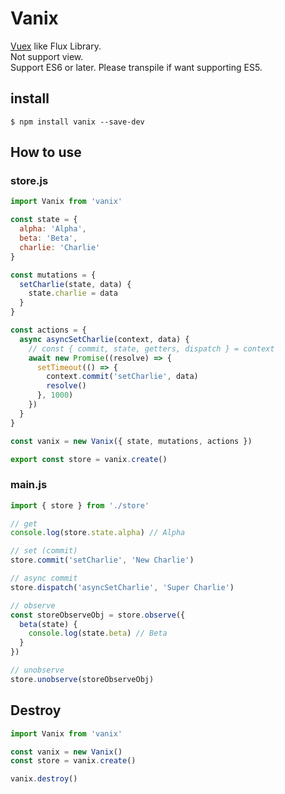 # Vanix
[Vuex](https://github.com/vuejs/vuex) like Flux Library.  
Not support view.  
Support ES6 or later. Please transpile if want supporting ES5.

## install
```
$ npm install vanix --save-dev
```

## How to use

### store.js
```js
import Vanix from 'vanix'

const state = {
  alpha: 'Alpha',
  beta: 'Beta',
  charlie: 'Charlie'
}

const mutations = {
  setCharlie(state, data) {
    state.charlie = data
  }
}

const actions = {
  async asyncSetCharlie(context, data) {
    // const { commit, state, getters, dispatch } = context
    await new Promise((resolve) => {
      setTimeout(() => {
        context.commit('setCharlie', data)
        resolve()
      }, 1000)
    })
  }
}

const vanix = new Vanix({ state, mutations, actions })

export const store = vanix.create()
```

### main.js
```js
import { store } from './store'

// get
console.log(store.state.alpha) // Alpha

// set (commit)
store.commit('setCharlie', 'New Charlie')

// async commit
store.dispatch('asyncSetCharlie', 'Super Charlie')

// observe
const storeObserveObj = store.observe({
  beta(state) {
    console.log(state.beta) // Beta
  }
})

// unobserve
store.unobserve(storeObserveObj)
```

## Destroy

```js
import Vanix from 'vanix'

const vanix = new Vanix()
const store = vanix.create()

vanix.destroy()
```
